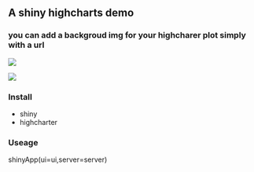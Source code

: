 ## A shiny highcharts demo 

### you can add a backgroud img for your highcharer plot simply with a url

![](https://i.loli.net/2019/07/21/5d33d988acb5987088.jpeg)

![](https://i.loli.net/2019/07/21/5d33d8317b42f12619.gif)

### Install

- shiny
- highcharter

### Useage

shinyApp(ui=ui,server=server)